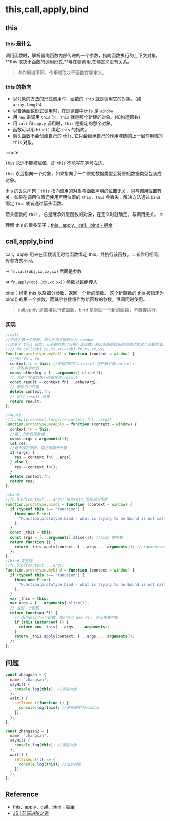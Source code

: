 # this,call,apply,bind

## this

### this 是什么

调用函数时，解析器向函数内部传递的一个参数，指向函数执行的上下文对象。**this 取决于函数的调用形式,**与在哪调用,在哪定义没有关系。

> 与作用域不同，作用域取决于函数在哪定义。

### this 的指向

- 以对象的方法的形式调用时，函数的 `this` 就是调用它的对象。(如 `array.length`)
- 以普通函数形式调用时，在浏览器中`this` 是 `window`
- 用 `new` 来调用 `this` 时，`this` 就是那个新建的对象。(如构造函数)
- 用 `call` 和 `apply` 调用时，`this` 是指定的那个对象。
- 函数可以用 `bind()` 绑定 `this` 的指向。
- 箭头函数不会创建自己的 `this`, 它只会继承自己的作用域链的上一层作用域的 `this` 对象。

:::note

`this` 永远不能被赋值，即 `this` 不能写在等号左边。

`this` 永远指向一个对象，如果指向了一个原始数据类型会将原始数据类型包装成对象。

this 的丢失问题：`this` 指向调用的对象与函数声明的位置无关，只与调用位置有关，如果在调用位置还使用声明位置的 `this`，`this` 会丢失；解决方法通过 `bind` 绑定 `this` 或者通过箭头函数。

箭头函数的 `this` ，总是继承外层函数的对象，在定义时就确定，与调用无关。 :::

理解 this 的很多栗子：[this、apply、call、bind - 掘金](https://juejin.cn/post/6844903496253177863#heading-0)

## call,apply,bind

call，apply 用来在函数调用时给函数绑定 this，并执行该函数。二者作用相同，传参方式不同。

=> `fn.call(obj,xx,xx,xx)` 后面是参数

=> `fn.apply(obj,[xx,xx,xx])` 参数以数组传入

bind：绑定 this 以及部分参数，返回一个新的函数。 这个新函数的 this 被指定为 bind() 的第一个参数，而其余参数将作为新函数的参数，供调用时使用。

> call,apply 是直接执行该函数，bind 是返回一个新的函数，不直接执行。

### 实现

```js
//call
//不传入第一个参数，那么在浏览器默认为 window
//改变了 this 指向，让新的对象可以执行该函数。那么思路是给新的对象添加这个函数方法，然后在执行完以后删除
//// fn.call(obj,xx,xx,xx)=>obj.fn(xx,xx,xx)
Function.prototype.myCall = function (context = window) {
  //obj.fn = fn
  context.fn = this; //把调用时的this(fn) 挂在新对象context上
  // 获取剩余参数
  const otherArg = [...arguments].slice(1);
  // 将这个方法的执行结果传给 result
  const result = context.fn(...otherArg);
  // 删除这个变量
  delete context.fn;
  // 返回 result 结果
  return result;
};

//apply
//fn.apply(context,[args])=>context.fn(...args)
Function.prototype.myApply = function (context = window) {
  context.fn = this;
  //第二个参数是数组
  const args = arguments[1];
  let res;
  //是否存在参数，存在就展开处理
  if (args) {
    res = context.fn(...args);
  } else {
    res = context.fn();
  }
  delete context.fn;
  return res;
};

//bind
//fn.bind(context,...args) 绑定this,固定部分参数
Function.prototype.bind1 = function (context = window) {
  if (typeof this !== "function") {
    throw new Error(
      "Function.prototype.bind - what is trying to be bound is not callable",
    );
  }
  const _this = this;
  const args = [...arguments].slice(1); //bind 的参数
  return function () {
    return _this.apply(context, [...args, ...arguments]); //arguments=>bind返回的函数调用时传入的参数
  };
};
//bind 完整版
//fn.bind(context,...args)
Function.prototype.myBind = function (context = window) {
  if (typeof this !== "function") {
    throw new Error(
      "Function.prototype.bind - what is trying to be bound is not callable",
    );
  }
  var _this = this;
  var args = [...arguments].slice(1);
  // 返回一个函数
  return function F() {
    // 因为返回了一个函数，我们可以 new F()，所以需要判断
    if (this instanceof F) {
      return new _this(...args, ...arguments);
    }
    return _this.apply(context, [...args, ...arguments]);
  };
};
```

## 问题

```js
const zhangsan = {
  name: "zhangsan",
  sayHi() {
    console.log(this); //当前对象
  },
  wait() {
    setTimeout(function () {
      console.log(this); //浏览器中为window
    });
  },
};
```

```js
const zhangsan2 = {
  name: "zhangsan",
  sayHi() {
    console.log(this); //当前对象
  },
  wait() {
    setTimeout(() => {
      console.log(this); //当前对象
    });
  },
};
```

## Reference

- [this、apply、call、bind - 掘金](https://juejin.cn/post/6844903496253177863#heading-2)
- [JS | 前端进阶之道](https://yuchengkai.cn/docs/frontend/#this)
